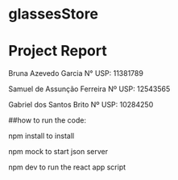 # glassesStore

# Project Report

Bruna Azevedo Garcia 		N° USP:  11381789

Samuel de Assunção Ferreira	Nº USP: 12543565

Gabriel dos Santos Brito        Nº USP: 10284250


##how to run the code:

npm install to install

npm mock to start json server

npm dev to run the react app script
